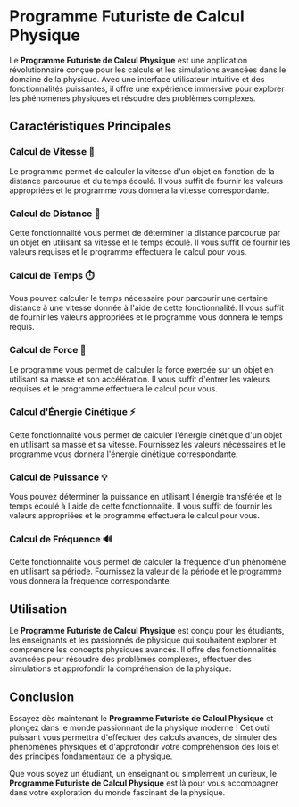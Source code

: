 # Programme Futuriste de Calcul Physique

Le **Programme Futuriste de Calcul Physique** est une application révolutionnaire conçue pour les calculs et les simulations avancées dans le domaine de la physique. Avec une interface utilisateur intuitive et des fonctionnalités puissantes, il offre une expérience immersive pour explorer les phénomènes physiques et résoudre des problèmes complexes.

## Caractéristiques Principales

### Calcul de Vitesse 🚀

Le programme permet de calculer la vitesse d'un objet en fonction de la distance parcourue et du temps écoulé. Il vous suffit de fournir les valeurs appropriées et le programme vous donnera la vitesse correspondante.

### Calcul de Distance 📏

Cette fonctionnalité vous permet de déterminer la distance parcourue par un objet en utilisant sa vitesse et le temps écoulé. Il vous suffit de fournir les valeurs requises et le programme effectuera le calcul pour vous.

### Calcul de Temps ⏱️

Vous pouvez calculer le temps nécessaire pour parcourir une certaine distance à une vitesse donnée à l'aide de cette fonctionnalité. Il vous suffit de fournir les valeurs appropriées et le programme vous donnera le temps requis.

### Calcul de Force 💪

Le programme vous permet de calculer la force exercée sur un objet en utilisant sa masse et son accélération. Il vous suffit d'entrer les valeurs requises et le programme effectuera le calcul pour vous.

### Calcul d'Énergie Cinétique ⚡

Cette fonctionnalité vous permet de calculer l'énergie cinétique d'un objet en utilisant sa masse et sa vitesse. Fournissez les valeurs nécessaires et le programme vous donnera l'énergie cinétique correspondante.

### Calcul de Puissance 💡

Vous pouvez déterminer la puissance en utilisant l'énergie transférée et le temps écoulé à l'aide de cette fonctionnalité. Il vous suffit de fournir les valeurs appropriées et le programme effectuera le calcul pour vous.

### Calcul de Fréquence 🔊

Cette fonctionnalité vous permet de calculer la fréquence d'un phénomène en utilisant sa période. Fournissez la valeur de la période et le programme vous donnera la fréquence correspondante.

## Utilisation

Le **Programme Futuriste de Calcul Physique** est conçu pour les étudiants, les enseignants et les passionnés de physique qui souhaitent explorer et comprendre les concepts physiques avancés. Il offre des fonctionnalités avancées pour résoudre des problèmes complexes, effectuer des simulations et approfondir la compréhension de la physique.

## Conclusion

Essayez dès maintenant le **Programme Futuriste de Calcul Physique** et plongez dans le monde passionnant de la physique moderne ! Cet outil puissant vous permettra d'effectuer des calculs avancés, de simuler des phénomènes physiques et d'approfondir votre compréhension des lois et des principes fondamentaux de la physique.

Que vous soyez un étudiant, un enseignant ou simplement un curieux, le **Programme Futuriste de Calcul Physique** est là pour vous accompagner dans votre exploration du monde fascinant de la physique.
